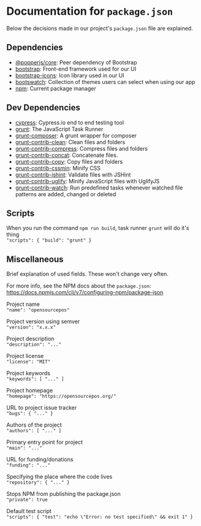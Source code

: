 # Documentation for `package.json`

Below the decisions made in our project's `package.json` file are explained.

## Dependencies

- [@popperjs/core](https://ghub.io/@popperjs/core): Peer dependency of Bootstrap
- [bootstrap](https://ghub.io/bootstrap): Front-end framework used for our UI
- [bootstrap-icons](https://ghub.io/bootstrap-icons): Icon library used in our UI
- [bootswatch](https://ghub.io/bootswatch): Collection of themes users can select when using our app
- [npm](https://ghub.io/npm): Current package manager

## Dev Dependencies

- [cypress](https://ghub.io/cypress): Cypress.io end to end testing tool
- [grunt](https://ghub.io/grunt): The JavaScript Task Runner
- [grunt-composer](https://ghub.io/grunt-composer): A grunt wrapper for composer
- [grunt-contrib-clean](https://ghub.io/grunt-contrib-clean): Clean files and folders
- [grunt-contrib-compress](https://ghub.io/grunt-contrib-compress): Compress files and folders
- [grunt-contrib-concat](https://ghub.io/grunt-contrib-concat): Concatenate files.
- [grunt-contrib-copy](https://ghub.io/grunt-contrib-copy): Copy files and folders
- [grunt-contrib-cssmin](https://ghub.io/grunt-contrib-cssmin): Minify CSS
- [grunt-contrib-jshint](https://ghub.io/grunt-contrib-jshint): Validate files with JSHint
- [grunt-contrib-uglify](https://ghub.io/grunt-contrib-uglify): Minify JavaScript files with UglifyJS
- [grunt-contrib-watch](https://ghub.io/grunt-contrib-watch): Run predefined tasks whenever watched file patterns are added, changed or deleted

## Scripts

When you run the command `npm run build`, task runner `grunt` will do it's thing\
`"scripts": { "build": "grunt" }`

## Miscellaneous

Brief explanation of used fields. These won't change very often.

For more info, see the NPM docs about the `package.json`: https://docs.npmjs.com/cli/v7/configuring-npm/package-json

Project name\
`"name": "opensourcepos"`

Project version using semver\
`"version": "x.x.x"`

Project description\
`"description": "..."`

Project license\
`"license": "MIT"`

Project keywords\
`"keywords": [ "..." ]`

Project homepage\
`"homepage": "https://opensourcepos.org/"`

URL to project issue tracker\
`"bugs": { "..." }`

Authors of the project\
`"authors": [ "..." ]`

Primary entry point for project\
`"main": "..."`

URL for funding/donations\
`"funding": "..."`

Specifying the place where the code lives\
`"repository": { "..." }`

Stops NPM from publishing the package.json\
`"private": true`

Default test script\
`"scripts": { "test": "echo \"Error: no test specified\" && exit 1" }`